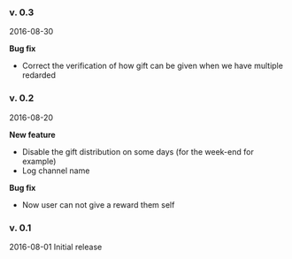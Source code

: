 ### v. 0.3
2016-08-30

**Bug fix**
- Correct the verification of how gift can be given when we have multiple redarded

### v. 0.2
2016-08-20

**New feature**
- Disable the gift distribution on some days (for the week-end for example)
- Log channel name

**Bug fix**
- Now user can not give a reward them self

### v. 0.1
2016-08-01
Initial release